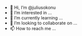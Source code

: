- 👋 Hi, I’m @juliusokonu
- 👀 I’m interested in ...
- 🌱 I’m currently learning ...
- 💞️ I’m looking to collaborate on ...
- 📫 How to reach me ...

<!---
juliusokonu/juliusokonu is a ✨ special ✨ repository because its `README.md` (this file) appears on your GitHub profile.
You can click the Preview link to take a look at your changes.
--->
